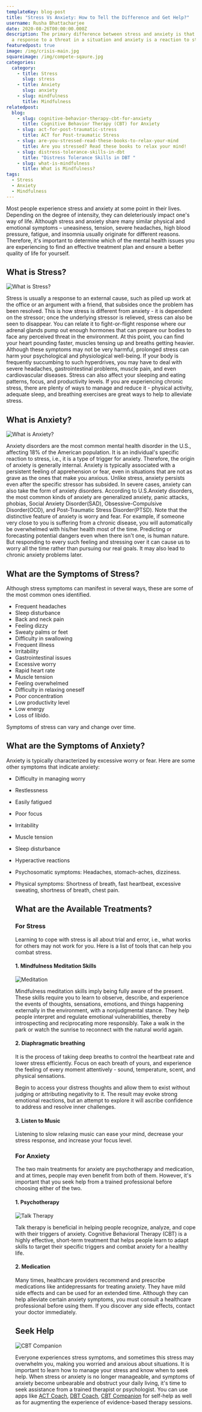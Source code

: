 ```yaml
---
templateKey: blog-post
title: "Stress Vs Anxiety: How to Tell the Difference and Get Help?"
username: Rusha Bhattacharjee
date: 2020-08-26T00:00:00.000Z
description: The primary difference between stress and anxiety is that stress is
  a response to a threat in a situation and anxiety is a reaction to stress.
featuredpost: true
image: /img/crisis-main.jpg
squareimage: /img/compete-sqaure.jpg
categories:
  category:
    - title: Stress
      slug: stress
    - title: Anxiety
      slug: anxiety
    - slug: mindfulness
      title: Mindfulness
relatedpost:
  blog:
    - slug: cognitive-behavior-therapy-cbt-for-anxiety
      title: Cognitive Behavior Therapy (CBT) for Anxiety
    - slug: act-for-post-traumatic-stress
      title: ACT for Post-traumatic Stress
    - slug: are-you-stressed-read-these-books-to-relax-your-mind
      title: Are you stressed? Read these books to relax your mind!
    - slug: distress-tolerance-skills-in-dbt
      title: "Distress Tolerance Skills in DBT "
    - slug: what-is-mindfulness
      title: What is Mindfulness?
tags:
  - Stress
  - Anxiety
  - Mindfulness
---
```

<!--StartFragment-->

Most people experience stress and anxiety at some point in their lives. Depending on the degree of intensity, they can deleteriously impact one's way of life. Although stress and anxiety share many similar physical and emotional symptoms – uneasiness, tension, severe headaches, high blood pressure, fatigue, and insomnia usually originate for different reasons. Therefore, it's important to determine which of the mental health issues you are experiencing to find an effective treatment plan and ensure a better quality of life for yourself.

<!--StartFragment-->

## What is Stress?

![What is Stress?](/img/stress-vs-anxiety-2.jpg "What is Stress?")

Stress is usually a response to an external cause, such as piled up work at the office or an argument with a friend, that subsides once the problem has been resolved. This is how stress is different from anxiety - it is dependent on the stressor; once the underlying stressor is relieved, stress can also be seen to disappear. You can relate it to fight-or-flight response where our adrenal glands pump out enough hormones that can prepare our bodies to face any perceived threat in the environment. At this point, you can find your heart pounding faster, muscles tensing up and breaths getting heavier. Although these symptoms may not be very harmful, prolonged stress can harm your psychological and physiological well-being. If your body is frequently succumbing to such hyperdrives, you may have to deal with severe headaches, gastrointestinal problems, muscle pain, and even cardiovascular diseases. Stress can also affect your sleeping and eating patterns, focus, and productivity levels. If you are experiencing chronic stress, there are plenty of ways to manage and reduce it - physical activity, adequate sleep, and breathing exercises are great ways to help to alleviate stress.

## What is Anxiety?

![What is Anxiety?](/img/anxiety.jpeg "What is Anxiety? ")

Anxiety disorders are the most common mental health disorder in the U.S., affecting 18% of the American population. It is an individual's specific reaction to stress, i.e., it is a type of trigger for anxiety. Therefore, the origin of anxiety is generally internal. Anxiety is typically associated with a persistent feeling of apprehension or fear, even in situations that are not as grave as the ones that make you anxious. Unlike stress, anxiety persists even after the specific stressor has subsided. In severe cases, anxiety can also take the form of anxiety disorders. According to U.S.Anxiety disorders, the most common kinds of anxiety are generalized anxiety, panic attacks, phobias, Social Anxiety Disorder(SAD), Obsessive-Compulsive Disorder(OCD), and Post-Traumatic Stress Disorder(PTSD). Note that the distinctive feature of anxiety is worry and fear. For example, if someone very close to you is suffering from a chronic disease, you will automatically be overwhelmed with his/her health most of the time. Predicting or forecasting potential dangers even when there isn't one, is human nature. But responding to every such feeling and stressing over it can cause us to worry all the time rather than pursuing our real goals. It may also lead to chronic anxiety problems later.

<!--StartFragment-->

## What are the Symptoms of Stress?

Although stress symptoms can manifest in several ways, these are some of the most common ones identified.

* Frequent headaches
* Sleep disturbance
* Back and neck pain
* Feeling dizzy
* Sweaty palms or feet
* Difficulty in swallowing
* Frequent illness
* Irritability
* Gastrointestinal issues
* Excessive worry
* Rapid heart rate
* Muscle tension
* Feeling overwhelmed
* Difficulty in relaxing oneself
* Poor concentration
* Low productivity level
* Low energy
* Loss of libido.

Symptoms of stress can vary and change over time.

## What are the Symptoms of Anxiety?

Anxiety is typically characterized by excessive worry or fear. Here are some other symptoms that indicate anxiety:

* Difficulty in managing worry
* Restlessness
* Easily fatigued
* Poor focus
* Irritability
* Muscle tension
* Sleep disturbance
* Hyperactive reactions
* Psychosomatic symptoms: Headaches, stomach-aches, dizziness.
* Physical symptoms: Shortness of breath, fast heartbeat, excessive sweating, shortness of breath, chest pain.

  ## What are the Available Treatments?

  ### For Stress

  Learning to cope with stress is all about trial and error, i.e., what works for others may not work for you. Here is a list of tools that can help you combat stress.

  #### 1. Mindfulness Meditation Skills

  ![Meditation](/img/mindfulness-in-dbt02.png "Meditation")

  Mindfulness meditation skills imply being fully aware of the present. These skills require you to learn to observe, describe, and experience the events of thoughts, sensations, emotions, and things happening externally in the environment, with a nonjudgmental stance. They help people interpret and regulate emotional vulnerabilities, thereby introspecting and reciprocating more responsibly. Take a walk in the park or watch the sunrise to reconnect with the natural world again. 

  #### 2. Diaphragmatic breathing

  It is the process of taking deep breaths to control the heartbeat rate and lower stress efficiently. Focus on each breath of yours, and experience the feeling of every moment attentively - sound, temperature, scent, and physical sensations.

  Begin to access your distress thoughts and allow them to exist without judging or attributing negativity to it. The result may evoke strong emotional reactions, but an attempt to explore it will ascribe confidence to address and resolve inner challenges.

  #### 3. Listen to Music

  Listening to slow relaxing music can ease your mind, decrease your stress response, and increase your focus level.

  ### For Anxiety

  The two main treatments for anxiety are psychotherapy and medication, and at times, people may even benefit from both of them. However, it's important that you seek help from a trained professional before choosing either of the two.

  #### 1. Psychotherapy

  ![Talk Therapy](/img/interpersonal-effectiveness-skills02.png "Talk Therapy")

  Talk therapy is beneficial in helping people recognize, analyze, and cope with their triggers of anxiety. Cognitive Behavioral Therapy (CBT) is a highly effective, short-term treatment that helps people learn to adapt skills to target their specific triggers and combat anxiety for a healthy life.

  #### 2. Medication

  Many times, healthcare providers recommend and prescribe medications like antidepressants for treating anxiety. They have mild side effects and can be used for an extended time. Although they can help alleviate certain anxiety symptoms, you must consult a healthcare professional before using them. If you discover any side effects, contact your doctor immediately.

  ## Seek Help

  ![CBT Companion](/img/cbt_companion_screen.png "CBT Companion")

  Everyone experiences stress symptoms, and sometimes this stress may overwhelm you, making you worried and anxious about situations. It is important to learn how to manage your stress and know when to seek help. When stress or anxiety is no longer manageable, and symptoms of anxiety become unbearable and obstruct your daily living, it's time to seek assistance from a trained therapist or psychologist. You can use apps like [ACT Coach](https://www.swasth.co/act-coach/), [DBT Coach](https://www.swasth.co/dbt-coach/), [CBT Companion](https://www.swasth.co/cbt-companion/) for self-help as well as for augmenting the experience of evidence-based therapy sessions.

<!--EndFragment-->

<!--EndFragment-->

<!--EndFragment-->